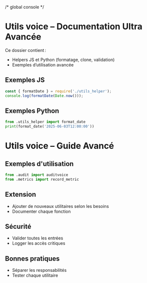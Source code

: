 /* global console */
# Utils voice – Documentation Ultra Avancée

Ce dossier contient :
- Helpers JS et Python (formatage, clone, validation)
- Exemples d’utilisation avancée

## Exemples JS
```js
const { formatDate } = require('./utils_helper');
console.log(formatDate(Date.now()));
```

## Exemples Python
```python
from .utils_helper import format_date
print(format_date('2025-06-03T12:00:00'))
```

# Utils voice – Guide Avancé

## Exemples d'utilisation

```python
from .audit import auditvoice
from .metrics import record_metric
```

## Extension
- Ajouter de nouveaux utilitaires selon les besoins
- Documenter chaque fonction

## Sécurité
- Valider toutes les entrées
- Logger les accès critiques

## Bonnes pratiques
- Séparer les responsabilités
- Tester chaque utilitaire
